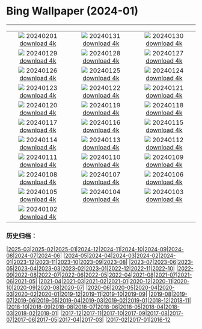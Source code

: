 # Bing Wallpaper (2024-01)
**************
| | | |
| :----: | :----: | :----: |
| ![](https://www.bing.com/th?id=OHR.HalbinselJasmund_FR-FR6083504122_1920x1080.jpg) 20240201 [download 4k](https://www.bing.com/th?id=OHR.HalbinselJasmund_FR-FR6083504122_UHD.jpg) | ![](https://www.bing.com/th?id=OHR.ZebraMother_FR-FR5676160511_1920x1080.jpg) 20240131 [download 4k](https://www.bing.com/th?id=OHR.ZebraMother_FR-FR5676160511_UHD.jpg) | ![](https://www.bing.com/th?id=OHR.AlbaceteSpain_FR-FR3668738448_1920x1080.jpg) 20240130 [download 4k](https://www.bing.com/th?id=OHR.AlbaceteSpain_FR-FR3668738448_UHD.jpg) |
| ![](https://www.bing.com/th?id=OHR.GollingerFalls_FR-FR3295584531_1920x1080.jpg) 20240129 [download 4k](https://www.bing.com/th?id=OHR.GollingerFalls_FR-FR3295584531_UHD.jpg) | ![](https://www.bing.com/th?id=OHR.SnowFox_FR-FR3113896350_1920x1080.jpg) 20240128 [download 4k](https://www.bing.com/th?id=OHR.SnowFox_FR-FR3113896350_UHD.jpg) | ![](https://www.bing.com/th?id=OHR.WinterCarnival_FR-FR5345279239_1920x1080.jpg) 20240127 [download 4k](https://www.bing.com/th?id=OHR.WinterCarnival_FR-FR5345279239_UHD.jpg) |
| ![](https://www.bing.com/th?id=OHR.HawkOwl_FR-FR1707000792_1920x1080.jpg) 20240126 [download 4k](https://www.bing.com/th?id=OHR.HawkOwl_FR-FR1707000792_UHD.jpg) | ![](https://www.bing.com/th?id=OHR.DwynwensDay_FR-FR7589802554_1920x1080.jpg) 20240125 [download 4k](https://www.bing.com/th?id=OHR.DwynwensDay_FR-FR7589802554_UHD.jpg) | ![](https://www.bing.com/th?id=OHR.IcelandBeach_FR-FR6659305695_1920x1080.jpg) 20240124 [download 4k](https://www.bing.com/th?id=OHR.IcelandBeach_FR-FR6659305695_UHD.jpg) |
| ![](https://www.bing.com/th?id=OHR.MaldivesAtolls_FR-FR6343636525_1920x1080.jpg) 20240123 [download 4k](https://www.bing.com/th?id=OHR.MaldivesAtolls_FR-FR6343636525_UHD.jpg) | ![](https://www.bing.com/th?id=OHR.SantaCruzSunrise_FR-FR1541398588_1920x1080.jpg) 20240122 [download 4k](https://www.bing.com/th?id=OHR.SantaCruzSunrise_FR-FR1541398588_UHD.jpg) | ![](https://www.bing.com/th?id=OHR.SquirrelNetherlands_FR-FR5106085626_1920x1080.jpg) 20240121 [download 4k](https://www.bing.com/th?id=OHR.SquirrelNetherlands_FR-FR5106085626_UHD.jpg) |
| ![](https://www.bing.com/th?id=OHR.Castlenaud_FR-FR4922909582_1920x1080.jpg) 20240120 [download 4k](https://www.bing.com/th?id=OHR.Castlenaud_FR-FR4922909582_UHD.jpg) | ![](https://www.bing.com/th?id=OHR.PlitviceWinter_FR-FR4625546513_1920x1080.jpg) 20240119 [download 4k](https://www.bing.com/th?id=OHR.PlitviceWinter_FR-FR4625546513_UHD.jpg) | ![](https://www.bing.com/th?id=OHR.ParisBridge_FR-FR4526044555_1920x1080.jpg) 20240118 [download 4k](https://www.bing.com/th?id=OHR.ParisBridge_FR-FR4526044555_UHD.jpg) |
| ![](https://www.bing.com/th?id=OHR.SleepyWolf_FR-FR3759485122_1920x1080.jpg) 20240117 [download 4k](https://www.bing.com/th?id=OHR.SleepyWolf_FR-FR3759485122_UHD.jpg) | ![](https://www.bing.com/th?id=OHR.LakeLouise_FR-FR3546637527_1920x1080.jpg) 20240116 [download 4k](https://www.bing.com/th?id=OHR.LakeLouise_FR-FR3546637527_UHD.jpg) | ![](https://www.bing.com/th?id=OHR.SnowHorses_FR-FR2904040226_1920x1080.jpg) 20240115 [download 4k](https://www.bing.com/th?id=OHR.SnowHorses_FR-FR2904040226_UHD.jpg) |
| ![](https://www.bing.com/th?id=OHR.HokkaidoSwans_FR-FR2489851452_1920x1080.jpg) 20240114 [download 4k](https://www.bing.com/th?id=OHR.HokkaidoSwans_FR-FR2489851452_UHD.jpg) | ![](https://www.bing.com/th?id=OHR.HanaHighway_FR-FR2322911528_1920x1080.jpg) 20240113 [download 4k](https://www.bing.com/th?id=OHR.HanaHighway_FR-FR2322911528_UHD.jpg) | ![](https://www.bing.com/th?id=OHR.BukhansanSeoul_FR-FR2089322284_1920x1080.jpg) 20240112 [download 4k](https://www.bing.com/th?id=OHR.BukhansanSeoul_FR-FR2089322284_UHD.jpg) |
| ![](https://www.bing.com/th?id=OHR.LynxSnow_FR-FR2285365573_1920x1080.jpg) 20240111 [download 4k](https://www.bing.com/th?id=OHR.LynxSnow_FR-FR2285365573_UHD.jpg) | ![](https://www.bing.com/th?id=OHR.MilopotamosStairs_FR-FR2141657119_1920x1080.jpg) 20240110 [download 4k](https://www.bing.com/th?id=OHR.MilopotamosStairs_FR-FR2141657119_UHD.jpg) | ![](https://www.bing.com/th?id=OHR.BalloonDay_FR-FR1975351459_1920x1080.jpg) 20240109 [download 4k](https://www.bing.com/th?id=OHR.BalloonDay_FR-FR1975351459_UHD.jpg) |
| ![](https://www.bing.com/th?id=OHR.BerninaPass_FR-FR1590880403_1920x1080.jpg) 20240108 [download 4k](https://www.bing.com/th?id=OHR.BerninaPass_FR-FR1590880403_UHD.jpg) | ![](https://www.bing.com/th?id=OHR.DevilsMarbles_FR-FR1418224441_1920x1080.jpg) 20240107 [download 4k](https://www.bing.com/th?id=OHR.DevilsMarbles_FR-FR1418224441_UHD.jpg) | ![](https://www.bing.com/th?id=OHR.GuadeloupeCarnival_FR-FR1231104335_1920x1080.jpg) 20240106 [download 4k](https://www.bing.com/th?id=OHR.GuadeloupeCarnival_FR-FR1231104335_UHD.jpg) |
| ![](https://www.bing.com/th?id=OHR.HarbinFestival_FR-FR0937758437_1920x1080.jpg) 20240105 [download 4k](https://www.bing.com/th?id=OHR.HarbinFestival_FR-FR0937758437_UHD.jpg) | ![](https://www.bing.com/th?id=OHR.GoldenGateLight_FR-FR0705317378_1920x1080.jpg) 20240104 [download 4k](https://www.bing.com/th?id=OHR.GoldenGateLight_FR-FR0705317378_UHD.jpg) | ![](https://www.bing.com/th?id=OHR.Cheserys_FR-FR0495311297_1920x1080.jpg) 20240103 [download 4k](https://www.bing.com/th?id=OHR.Cheserys_FR-FR0495311297_UHD.jpg) |
| ![](https://www.bing.com/th?id=OHR.BhutanSolstice_FR-FR0006679350_1920x1080.jpg) 20240102 [download 4k](https://www.bing.com/th?id=OHR.BhutanSolstice_FR-FR0006679350_UHD.jpg) |  |  |

### 历史归档：

|[2025-03](/2025-03/2025-03.md)|[2025-02](/2025-02/2025-02.md)|[2025-01](/2025-01/2025-01.md)|[2024-12](/2024-12/2024-12.md)|[2024-11](/2024-11/2024-11.md)|[2024-10](/2024-10/2024-10.md)|[2024-09](/2024-09/2024-09.md)|[2024-08](/2024-08/2024-08.md)|[2024-07](/2024-07/2024-07.md)|[2024-06](/2024-06/2024-06.md)|
|[2024-05](/2024-05/2024-05.md)|[2024-04](/2024-04/2024-04.md)|[2024-03](/2024-03/2024-03.md)|[2024-02](/2024-02/2024-02.md)|[2024-01](/2024-01/2024-01.md)|[2023-12](/2023-12/2023-12.md)|[2023-11](/2023-11/2023-11.md)|[2023-10](/2023-10/2023-10.md)|[2023-09](/2023-09/2023-09.md)|[2023-08](/2023-08/2023-08.md)|
|[2023-07](/2023-07/2023-07.md)|[2023-06](/2023-06/2023-06.md)|[2023-05](/2023-05/2023-05.md)|[2023-04](/2023-04/2023-04.md)|[2023-03](/2023-03/2023-03.md)|[2023-02](/2023-02/2023-02.md)|[2023-01](/2023-01/2023-01.md)|[2022-12](/2022-12/2022-12.md)|[2022-11](/2022-11/2022-11.md)|[2022-10](/2022-10/2022-10.md)|
|[2022-09](/2022-09/2022-09.md)|[2022-08](/2022-08/2022-08.md)|[2022-07](/2022-07/2022-07.md)|[2022-06](/2022-06/2022-06.md)|[2022-05](/2022-05/2022-05.md)|[2022-04](/2022-04/2022-04.md)|[2021-08](/2021-08/2021-08.md)|[2021-07](/2021-07/2021-07.md)|[2021-06](/2021-06/2021-06.md)|[2021-05](/2021-05/2021-05.md)|
|[2021-04](/2021-04/2021-04.md)|[2021-03](/2021-03/2021-03.md)|[2021-02](/2021-02/2021-02.md)|[2021-01](/2021-01/2021-01.md)|[2020-12](/2020-12/2020-12.md)|[2020-11](/2020-11/2020-11.md)|[2020-10](/2020-10/2020-10.md)|[2020-09](/2020-09/2020-09.md)|[2020-08](/2020-08/2020-08.md)|[2020-07](/2020-07/2020-07.md)|
|[2020-06](/2020-06/2020-06.md)|[2020-05](/2020-05/2020-05.md)|[2020-04](/2020-04/2020-04.md)|[2020-03](/2020-03/2020-03.md)|[2020-02](/2020-02/2020-02.md)|[2020-01](/2020-01/2020-01.md)|[2019-12](/2019-12/2019-12.md)|[2019-11](/2019-11/2019-11.md)|[2019-10](/2019-10/2019-10.md)|[2019-09](/2019-09/2019-09.md)|
|[2019-08](/2019-08/2019-08.md)|[2019-07](/2019-07/2019-07.md)|[2019-06](/2019-06/2019-06.md)|[2019-05](/2019-05/2019-05.md)|[2019-04](/2019-04/2019-04.md)|[2019-03](/2019-03/2019-03.md)|[2019-02](/2019-02/2019-02.md)|[2019-01](/2019-01/2019-01.md)|[2018-12](/2018-12/2018-12.md)|[2018-11](/2018-11/2018-11.md)|
|[2018-10](/2018-10/2018-10.md)|[2018-09](/2018-09/2018-09.md)|[2018-08](/2018-08/2018-08.md)|[2018-07](/2018-07/2018-07.md)|[2018-06](/2018-06/2018-06.md)|[2018-05](/2018-05/2018-05.md)|[2018-04](/2018-04/2018-04.md)|[2018-03](/2018-03/2018-03.md)|[2018-02](/2018-02/2018-02.md)|[2018-01](/2018-01/2018-01.md)|
|[2017-12](/2017-12/2017-12.md)|[2017-11](/2017-11/2017-11.md)|[2017-10](/2017-10/2017-10.md)|[2017-09](/2017-09/2017-09.md)|[2017-08](/2017-08/2017-08.md)|[2017-07](/2017-07/2017-07.md)|[2017-06](/2017-06/2017-06.md)|[2017-05](/2017-05/2017-05.md)|[2017-04](/2017-04/2017-04.md)|[2017-03](/2017-03/2017-03.md)|
|[2017-02](/2017-02/2017-02.md)|[2017-01](/2017-01/2017-01.md)|[2016-12](/2016-12/2016-12.md)